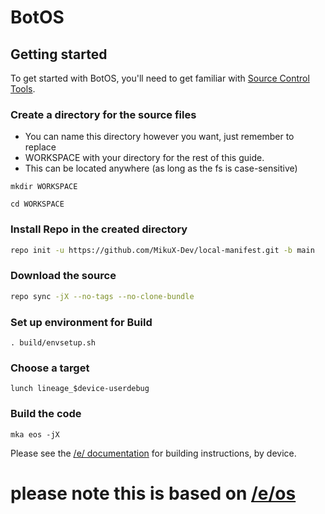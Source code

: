 BotOS
=====




Getting started
---------------

To get started with BotOS, you'll need to get familiar with [Source Control Tools](https://source.android.com/setup/develop).

### Create a directory for the source files

* You can name this directory however you want, just remember to replace
* WORKSPACE with your directory for the rest of this guide.
* This can be located anywhere (as long as the fs is case-sensitive)

```
mkdir WORKSPACE
```
```
cd WORKSPACE
```

### Install Repo in the created directory
```bash
repo init -u https://github.com/MikuX-Dev/local-manifest.git -b main
```

### Download the source
```bash
repo sync -jX --no-tags --no-clone-bundle 
```

### Set up environment for Build
```
. build/envsetup.sh
```
### Choose a target
```
lunch lineage_$device-userdebug
```
### Build the code
```
mka eos -jX
```

Please see the [/e/ documentation](https://doc.e.foundation/how-tos/#build-e-for-a-device) for building instructions, by device.

please note this is based on [/e/os](https://e.foundation/e-os/)
=================================================================
